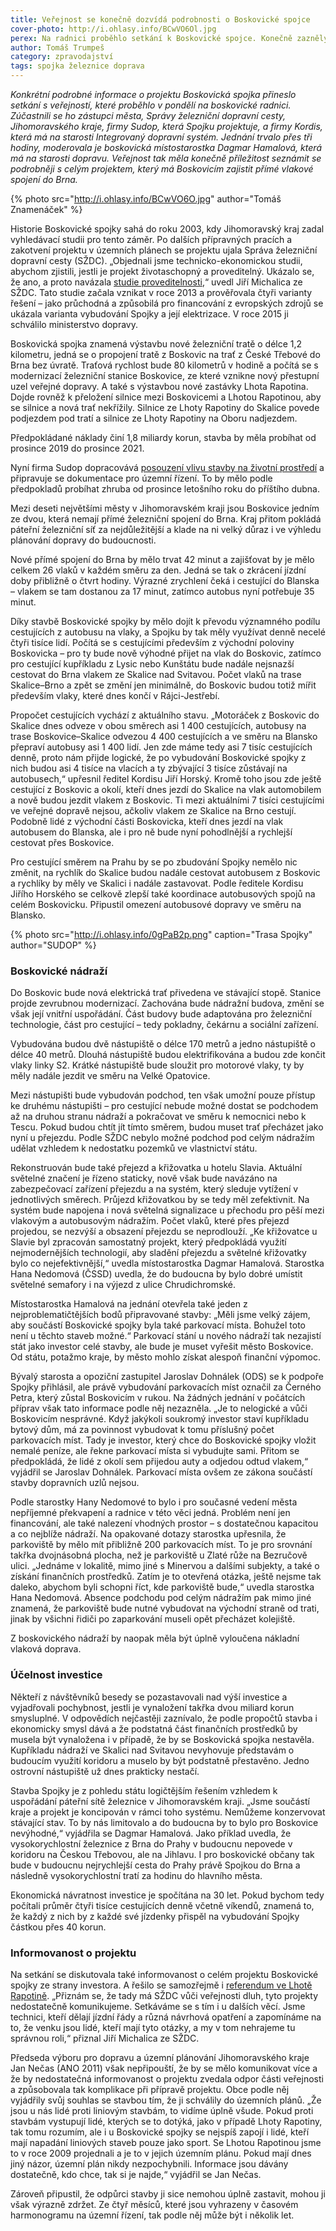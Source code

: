 ```yaml
---
title: Veřejnost se konečně dozvídá podrobnosti o Boskovické spojce
cover-photo: http://i.ohlasy.info/BCwVO6Ol.jpg
perex: Na radnici proběhlo setkání k Boskovické spojce. Konečně zazněly konkrétní informace o projektu, který má Boskovicím zajistit přímé vlakové spojení do Brna.
author: Tomáš Trumpeš
category: zpravodajství
tags: spojka železnice doprava
---
```


*Konkrétní podrobné informace o projektu Boskovická spojka přineslo setkání s veřejností, které proběhlo v pondělí na boskovické radnici. Zúčastnili se ho zástupci města, Správy železniční dopravní cesty, Jihomoravského kraje, firmy Sudop, která Spojku projektuje, a firmy Kordis, která má na starosti Integrovaný dopravní systém. Jednání trvalo přes tři hodiny, moderovala je boskovická místostarostka Dagmar Hamalová, která má na starosti dopravu. Veřejnost tak měla konečně příležitost seznámit se podrobněji s celým projektem, který má Boskovicím zajistit přímé vlakové spojení do Brna.*

{% photo src="http://i.ohlasy.info/BCwVO6O.jpg" author="Tomáš Znamenáček" %}

Historie Boskovické spojky sahá do roku 2003, kdy Jihomoravský kraj zadal vyhledávací studii pro tento záměr. Po dalších přípravných pracích a zakotvení projektu v územních plánech se projektu ujala Správa železniční dopravní cesty (SŽDC). „Objednali jsme technicko-ekonomickou studii, abychom zjistili, jestli je projekt životaschopný a proveditelný. Ukázalo se, že ano, a proto navázala [studie proveditelnosti](http://data.ohlasy.info/2018/spojka-proveditelnost.pdf),“ uvedl Jiří Michalica ze SŽDC. Tato studie začala vznikat v roce 2013 a prověřovala čtyři varianty řešení – jako průchodná a způsobilá pro financování z evropských zdrojů se ukázala varianta vybudování Spojky a její elektrizace. V roce 2015 ji schválilo ministerstvo dopravy.

Boskovická spojka znamená výstavbu nové železniční tratě o délce 1,2 kilometru, jedná se o propojení tratě z Boskovic na trať z České Třebové do Brna bez úvratě. Traťová rychlost bude 80 kilometrů v hodině a počítá se s modernizací železniční stanice Boskovice, ze které vznikne nový přestupní uzel veřejné dopravy. A také s výstavbou nové zastávky Lhota Rapotina. Dojde rovněž k přeložení silnice mezi Boskovicemi a Lhotou Rapotinou, aby se silnice a nová trať nekřížily. Silnice ze Lhoty Rapotiny do Skalice povede podjezdem pod tratí a silnice ze Lhoty Rapotiny na Oboru nadjezdem.

Předpokládané náklady činí 1,8 miliardy korun, stavba by měla probíhat od prosince 2019 do prosince 2021.

Nyní firma Sudop dopracovává [posouzení vlivu stavby na životní prostředí](http://data.ohlasy.info/2018/spojka-eia.pdf) a připravuje se dokumentace pro územní řízení. To by mělo podle předpokladů probíhat zhruba od prosince letošního roku do příštího dubna.

Mezi deseti největšími městy v Jihomoravském kraji jsou Boskovice jedním ze dvou, která nemají přímé železniční spojení do Brna. Kraj přitom pokládá páteřní železniční síť za nejdůležitější a klade na ni velký důraz i ve výhledu plánování dopravy do budoucnosti.

Nové přímé spojení do Brna by mělo trvat 42 minut a zajišťovat by je mělo celkem 26 vlaků v každém směru za den. Jedná se tak o zkrácení jízdní doby přibližně o čtvrt hodiny. Výrazné zrychlení čeká i cestující do Blanska – vlakem se tam dostanou za 17 minut, zatímco autobus nyní potřebuje 35 minut.

Díky stavbě Boskovické spojky by mělo dojít k převodu významného podílu cestujících z autobusu na vlaky, a Spojku by tak měly využívat denně necelé čtyři tisíce lidí. Počítá se s cestujícími především z východní poloviny Boskovicka – pro ty bude nově výhodné přijet na vlak do Boskovic, zatímco pro cestující kupříkladu z Lysic nebo Kunštátu bude nadále nejsnazší cestovat do Brna vlakem ze Skalice nad Svitavou. Počet vlaků na trase Skalice–Brno a zpět se změní jen minimálně, do Boskovic budou totiž mířit především vlaky, které dnes končí v Rájci-Jestřebí.

Propočet cestujících vychází z aktuálního stavu. „Motoráček z Boskovic do Skalice dnes odveze v obou směrech asi 1 400 cestujících, autobusy na trase Boskovice–Skalice odvezou 4 400 cestujících a ve směru na Blansko přepraví autobusy asi 1 400 lidí. Jen zde máme tedy asi 7 tisíc cestujících denně, proto nám přijde logické, že po vybudování Boskovické spojky z nich budou asi 4 tisíce na vlacích a ty zbývající 3 tisíce zůstávají na autobusech,“ upřesnil ředitel Kordisu Jiří Horský. Kromě toho jsou zde ještě cestující z Boskovic a okolí, kteří dnes jezdí do Skalice na vlak automobilem a nově budou jezdit vlakem z Boskovic. Ti mezi aktuálními 7 tisíci cestujícími ve veřejné dopravě nejsou, ačkoliv vlakem ze Skalice na Brno cestují. Podobně lidé z východní části Boskovicka, kteří dnes jezdí na vlak autobusem do Blanska, ale i pro ně bude nyní pohodlnější a rychlejší cestovat přes Boskovice.

Pro cestující směrem na Prahu by se po zbudování Spojky nemělo nic změnit, na rychlík do Skalice budou nadále cestovat autobusem z Boskovic a rychlíky by měly ve Skalici i nadále zastavovat. Podle ředitele Kordisu Jiřího Horského se celkově zlepší také koordinace autobusových spojů na celém Boskovicku. Připustil omezení autobusové dopravy ve směru na Blansko.

{% photo src="http://i.ohlasy.info/0gPaB2p.png" caption="Trasa Spojky" author="SUDOP" %}

### Boskovické nádraží

Do Boskovic bude nová elektrická trať přivedena ve stávající stopě. Stanice projde zevrubnou modernizací. Zachována bude nádražní budova, změní se však její vnitřní uspořádání. Část budovy bude adaptována pro železniční technologie, část pro cestující – tedy pokladny, čekárnu a sociální zařízení.

Vybudována budou dvě nástupiště o délce 170 metrů a jedno nástupiště o délce 40 metrů. Dlouhá nástupiště budou elektrifikována a budou zde končit vlaky linky S2. Krátké nástupiště bude sloužit pro motorové vlaky, ty by měly nadále jezdit ve směru na Velké Opatovice. 

Mezi nástupišti bude vybudován podchod, ten však umožní pouze přístup ke druhému nástupišti – pro cestující nebude možné dostat se podchodem až na druhou stranu nádraží a pokračovat ve směru k nemocnici nebo k Tescu. Pokud budou chtít jít tímto směrem, budou muset trať přecházet jako nyní u přejezdu. Podle SŽDC nebylo možné podchod pod celým nádražím udělat vzhledem k nedostatku pozemků ve vlastnictví státu.

Rekonstruován bude také přejezd a křižovatka u hotelu Slavia. Aktuální světelné značení je řízeno staticky, nově však bude navázáno na zabezpečovací zařízení přejezdu a na systém, který sleduje vytížení v jednotlivých směrech. Průjezd křižovatkou by se tedy měl zefektivnit. Na systém bude napojena i nová světelná signalizace u přechodu pro pěší mezi vlakovým a autobusovým nádražím. Počet vlaků, které přes přejezd projedou, se nezvýší a obsazení přejezdu se neprodlouží. „Ke křižovatce u Slavie byl zpracován samostatný projekt, který předpokládá využití nejmodernějších technologií, aby sladění přejezdu a světelné křižovatky bylo co nejefektivnější,“ uvedla místostarostka Dagmar Hamalová. Starostka Hana Nedomová (ČSSD) uvedla, že do budoucna by bylo dobré umístit světelné semafory i na výjezd z ulice Chrudichromské.

Místostarostka Hamalová na jednání otevřela také jeden z nejproblematičtějších bodů připravované stavby: „Měli jsme velký zájem, aby součástí Boskovické spojky byla také parkovací místa. Bohužel toto není u těchto staveb možné.“ Parkovací stání u nového nádraží tak nezajistí stát jako investor celé stavby, ale bude je muset vyřešit město Boskovice. Od státu, potažmo kraje, by město mohlo získat alespoň finanční výpomoc.

Bývalý starosta a opoziční zastupitel Jaroslav Dohnálek (ODS) se k podpoře Spojky přihlásil, ale právě vybudování parkovacích míst označil za Černého Petra, který zůstal Boskovicím v rukou. Na žádných jednání v počátcích příprav však tato informace podle něj nezazněla. „Je to nelogické a vůči Boskovicím nesprávné. Když jakýkoli soukromý investor staví kupříkladu bytový dům, má za povinnost vybudovat k tomu příslušný počet parkovacích míst. Tady je investor, který chce do Boskovické spojky vložit nemalé peníze, ale řekne parkovací místa si vybudujte sami. Přitom se předpokládá, že lidé z okolí sem přijedou auty a odjedou odtud vlakem,“ vyjádřil se Jaroslav Dohnálek. Parkovací místa ovšem ze zákona součástí stavby dopravních uzlů nejsou.

Podle starostky Hany Nedomové to bylo i pro současné vedení města nepříjemné překvapení a radnice v této věci jedná. Problém není jen financování, ale také nalezení vhodných prostor – s dostatečnou kapacitou a co nejblíže nádraží. Na opakované dotazy starostka upřesnila, že parkoviště by mělo mít přibližně 200 parkovacích míst. To je pro srovnání takřka dvojnásobná plocha, než je parkoviště u Zlaté růže na Bezručově ulici. „Jednáme v lokalitě, mimo jiné s Minervou a dalšími subjekty, a také o získání finančních prostředků. Zatím je to otevřená otázka, ještě nejsme tak daleko, abychom byli schopni říct, kde parkoviště bude,“ uvedla starostka Hana Nedomová. Absence podchodu pod celým nádražím pak mimo jiné znamená, že parkoviště bude nutné vybudovat na východní straně od trati, jinak by všichni řidiči po zaparkování museli opět přecházet kolejiště.

Z boskovického nádraží by naopak měla být úplně vyloučena nákladní vlaková doprava.

### Účelnost investice

Někteří z návštěvníků besedy se pozastavovali nad výší investice a vyjadřovali pochybnost, jestli je vynaložení takřka dvou miliard korun smysluplné. V odpovědích nejčastěji zaznívalo, že podle propočtů stavba i ekonomicky smysl dává a že podstatná část finančních prostředků by musela být vynaložena i v případě, že by se Boskovická spojka nestavěla. Kupříkladu nádraží ve Skalici nad Svitavou nevyhovuje představám o budoucím využití koridoru a muselo by být podstatně přestavěno. Jedno ostrovní nástupiště už dnes prakticky nestačí.

Stavba Spojky je z pohledu státu logičtějším řešením vzhledem k uspořádání páteřní sítě železnice v Jihomoravském kraji. „Jsme součástí kraje a projekt je koncipován v rámci toho systému. Nemůžeme konzervovat stávající stav. To by nás limitovalo a do budoucna by to bylo pro Boskovice nevýhodné,“ vyjádřila se Dagmar Hamalová. Jako příklad uvedla, že vysokorychlostní železnice z Brna do Prahy v budoucnu nepovede v koridoru na Českou Třebovou, ale na Jihlavu. I pro boskovické občany tak bude v budoucnu nejrychlejší cesta do Prahy právě Spojkou do Brna a následně vysokorychlostní tratí za hodinu do hlavního města.

Ekonomická návratnost investice je spočítána na 30 let. Pokud bychom tedy počítali průměr čtyři tisíce cestujících denně včetně víkendů, znamená to, že každý z nich by z každé své jízdenky přispěl na vybudování Spojky částkou přes 40 korun.

### Informovanost o projektu

Na setkání se diskutovala také informovanost o celém projektu Boskovické spojky ze strany investora. A řešilo se samozřejmě i [referendum ve Lhotě Rapotině](http://www.ohlasy.info/clanky/2018/03/rozhovor-sedlak.html). „Přiznám se, že tady má SŽDC vůči veřejnosti dluh, tyto projekty nedostatečně komunikujeme. Setkáváme se s tím i u dalších věcí. Jsme technici, kteří dělají jízdní řády a různá návrhová opatření a zapomínáme na to, že venku jsou lidé, kteří mají tyto otázky, a my v tom nehrajeme tu správnou roli,“ přiznal Jiří Michalica ze SŽDC.

Předseda výboru pro dopravu a územní plánování Jihomoravského kraje Jan Nečas (ANO 2011) však nepřipouští, že by se mělo komunikovat více a že by nedostatečná informovanost o projektu zvedala odpor části veřejnosti a způsobovala tak komplikace při přípravě projektu. Obce podle něj vyjádřily svůj souhlas se stavbou tím, že ji schválily do územních plánů. „Že jsou u nás lidé proti liniovým stavbám, to vidíme úplně všude. Pokud proti stavbám vystupují lidé, kterých se to dotýká, jako v případě Lhoty Rapotiny, tak tomu rozumím, ale i u Boskovické spojky se nejspíš zapojí i lidé, kteří mají napadání liniových staveb pouze jako sport. Se Lhotou Rapotinou jsme to v roce 2009 projednali a je to v jejich územním plánu. Pokud mají dnes jiný názor, územní plán nikdy nezpochybnili. Informace jsou dávány dostatečně, kdo chce, tak si je najde,“ vyjádřil se Jan Nečas. 

Zároveň připustil, že odpůrci stavby ji sice nemohou úplně zastavit, mohou ji však výrazně zdržet. Ze čtyř měsíců, které jsou vyhrazeny v časovém harmonogramu na územní řízení, tak podle něj může být i několik let.
